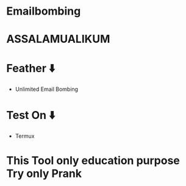 # Emailbombing
# ASSALAMUALIKUM
# Feather ⬇️
* Unlimited Email Bombing

# Test On ⬇️
* Termux
# This Tool only education purpose Try only Prank
